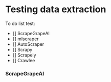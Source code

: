 # Testing data extraction 

To do list test: 

- [] ScrapeGrapeAI 
- [] mlscraper
- [] AutoScraper
- [] Scrapy
- [] Scrapely
- [] Crawlee

### ScrapeGrapeAI 
